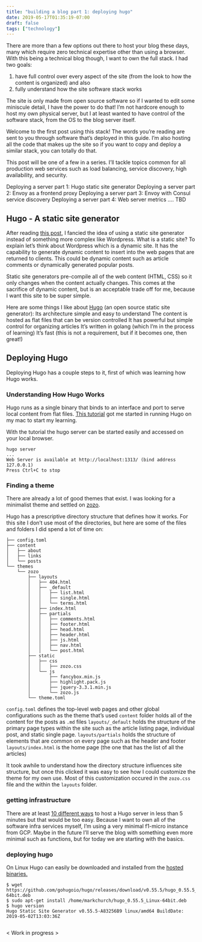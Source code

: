 ```yaml
---
title: "building a blog part 1: deploying hugo"
date: 2019-05-17T01:35:19-07:00
draft: false
tags: ["technology"]
---
```



There are more than a few options out there to host your blog these days, many which require zero technical expertise other than using a browser. With this being a technical blog though, I want to own the full stack. I had two goals:
1) have full control over every aspect of the site (from the look to how the content is organized) and also 
2) fully understand how the site software stack works

The site is only made from open source software so if I wanted to edit some miniscule detail, I have the power to do that! I’m not hardcore enough to host my own physical server, but I at least wanted to have control of the software stack, from the OS to the blog server itself.

Welcome to the first post using this stack! The words you’re reading are sent to you through software that’s deployed in this guide. I’m also hosting all the code that makes up the site so if you want to copy and deploy a similar stack, you can totally do that.

This post will be one of a few in a series. I’ll tackle topics common for all production web services such as load balancing, service discovery, high availability, and security. 

Deploying a server part 1: Hugo static site generator
Deploying a server part 2: Envoy as a frontend proxy
Deploying a server part 3: Envoy with Consul service discovery
Deploying a server part 4: Web server metrics
…. TBD

## Hugo - A static site generator
After reading [this post](https://jvns.ca/blog/2016/10/09/switching-to-hugo/), I fancied the idea of using a static site generator instead of something more complex like Wordpress. What is a static site? To explain let’s think about Wordpress which is a dynamic site. It has the capability to generate dynamic content to insert into the web pages that are returned to clients. This could be dynamic content such as article comments or dynamically generated popular posts.

Static site generators pre-compile all of the web content (HTML, CSS) so it only changes when the content actually changes. This comes at the sacrifice of dynamic content, but is an acceptable trade off for me, because I want this site to be super simple.

Here are some things I like about [Hugo](https://gohugo.io/) (an open source static site generator):
Its architecture simple and easy to understand
The content is hosted as flat files that can be version controlled
It has powerful but simple control for organizing articles
It’s written in golang (which I’m in the process of learning)
It’s fast (this is not a requirement, but if it becomes one, then great!)

## Deploying Hugo
Deploying Hugo has a couple steps to it, first of which was learning how Hugo works.

### Understanding How Hugo Works

Hugo runs as a single binary that binds to an interface and port to serve local content from flat files. [This tutorial](https://gohugo.io/getting-started/quick-start/) got me started in running Hugo on my mac to start my learning.

With the tutorial the hugo server can be started easily and accessed on your local browser.

```
hugo server
...
Web Server is available at http://localhost:1313/ (bind address 127.0.0.1)
Press Ctrl+C to stop
```

### Finding a theme

There are already a lot of good themes that exist. I was looking for a minimalist theme and settled on [zozo](https://github.com/imzeuk/hugo-theme-zozo). 

Hugo has a prescriptive directory structure that defines how it works. For this site I don’t use most of the directories, but here are some of the files and folders I did spend a lot of time on:

```
├── config.toml
├── content
│   ├── about
│   ├── links
│   └── posts
└── themes
    └── zozo
        ├── layouts
        │   ├── 404.html
        │   ├── _default
        │   │   ├── list.html
        │   │   ├── single.html
        │   │   └── terms.html
        │   ├── index.html
        │   ├── partials
        │   │   ├── comments.html
        │   │   ├── footer.html
        │   │   ├── head.html
        │   │   ├── header.html
        │   │   ├── js.html
        │   │   ├── nav.html
        │   │   └── post.html
        ├── static
        │   ├── css
        │   │   ├── zozo.css
        │   └── js
        │       ├── fancybox.min.js
        │       ├── highlight.pack.js
        │       ├── jquery-3.3.1.min.js
        │       └── zozo.js
        └── theme.toml
```

`config.toml` defines the top-level web pages and other global configurations such as the theme that’s used
`content` folder holds all of the content for the posts as `.md` files
`layouts/_default` holds the structure of the primary page types within the site such as the article listing page, individual post, and static single page.
`layouts/partials` holds the structure of elements that are common on every page such as the header and footer
`layouts/index.html` is the home page (the one that has the list of all the articles)

It took awhile to understand how the directory structure influences site structure, but once this clicked it was easy to see how I could customize the theme for my own use. Most of this customization occured in the `zozo.css` file and the within the `layouts` folder. 


### getting infrastructure
There are at least [10 different ways](https://gohugo.io/hosting-and-deployment/) to host a Hugo server in less than 5 minutes but that would be too easy. Because I want to own all of the software infra services myself, I’m using a very minimal f1-micro instance from GCP. Maybe in the future I’ll serve the blog with something even more minimal such as functions, but for today we are starting with the basics. 





### deploying hugo

On Linux Hugo can easily be downloaded and installed from the [hosted binaries.](https://github.com/gohugoio/hugo/releases) 

```
$ wget https://github.com/gohugoio/hugo/releases/download/v0.55.5/hugo_0.55.5_Linux-64bit.deb
$ sudo apt-get install /home/markchurch/hugo_0.55.5_Linux-64bit.deb
$ hugo version
Hugo Static Site Generator v0.55.5-A83256B9 linux/amd64 BuildDate: 2019-05-02T13:03:36Z


```

< Work in progress > 

